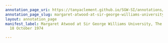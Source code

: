 ```yaml
---
annotation_page_uri: https://tanyaclement.github.io/SGW-SI/annotations/margaret-atwood-at-sir-george-williams-university-the-poetry-series-18-october-1974-canvas-1-howard-fink.json
annotation_page_slug: margaret-atwood-at-sir-george-williams-university-the-poetry-series-18-october-1974-canvas-1-howard-fink
layout: annotation_page
manifest_label: Margaret Atwood at Sir George Williams University, The Poetry Series,
  18 October 1974

---
```

